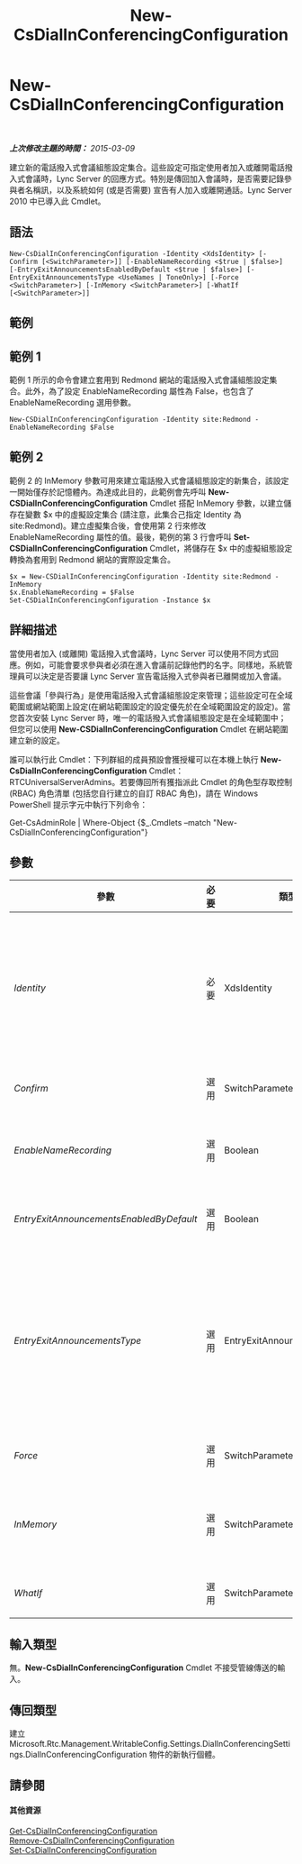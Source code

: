﻿---
title: New-CsDialInConferencingConfiguration
TOCTitle: New-CsDialInConferencingConfiguration
ms:assetid: ac0b6e22-3883-4884-aa94-18f4029c7f1e
ms:mtpsurl: https://technet.microsoft.com/zh-tw/library/Gg412816(v=OCS.15)
ms:contentKeyID: 49291965
ms.date: 08/10/2015
mtps_version: v=OCS.15
ms.translationtype: HT
---

# New-CsDialInConferencingConfiguration

 

_**上次修改主題的時間：** 2015-03-09_

建立新的電話撥入式會議組態設定集合。這些設定可指定使用者加入或離開電話撥入式會議時，Lync Server 的回應方式。特別是傳回加入會議時，是否需要記錄參與者名稱訊，以及系統如何 (或是否需要) 宣告有人加入或離開通話。Lync Server 2010 中已導入此 Cmdlet。

## 語法

    New-CsDialInConferencingConfiguration -Identity <XdsIdentity> [-Confirm [<SwitchParameter>]] [-EnableNameRecording <$true | $false>] [-EntryExitAnnouncementsEnabledByDefault <$true | $false>] [-EntryExitAnnouncementsType <UseNames | ToneOnly>] [-Force <SwitchParameter>] [-InMemory <SwitchParameter>] [-WhatIf [<SwitchParameter>]]

## 範例

## 範例 1

範例 1 所示的命令會建立套用到 Redmond 網站的電話撥入式會議組態設定集合。此外，為了設定 EnableNameRecording 屬性為 False，也包含了 EnableNameRecording 選用參數。

    New-CSDialInConferencingConfiguration -Identity site:Redmond -EnableNameRecording $False

## 範例 2

範例 2 的 InMemory 參數可用來建立電話撥入式會議組態設定的新集合，該設定一開始僅存於記憶體內。為達成此目的，此範例會先呼叫 **New-CSDialInConferencingConfiguration** Cmdlet 搭配 InMemory 參數，以建立儲存在變數 $x 中的虛擬設定集合 (請注意，此集合己指定 Identity 為 site:Redmond)。建立虛擬集合後，會使用第 2 行來修改 EnableNameRecording 屬性的值。最後，範例的第 3 行會呼叫 **Set-CSDialInConferencingConfiguration** Cmdlet，將儲存在 $x 中的虛擬組態設定轉換為套用到 Redmond 網站的實際設定集合。

    $x = New-CSDialInConferencingConfiguration -Identity site:Redmond -InMemory
    $x.EnableNameRecording = $False
    Set-CSDialInConferencingConfiguration -Instance $x

## 詳細描述

當使用者加入 (或離開) 電話撥入式會議時，Lync Server 可以使用不同方式回應。例如，可能會要求參與者必須在進入會議前記錄他們的名字。同樣地，系統管理員可以決定是否要讓 Lync Server 宣告電話撥入式參與者已離開或加入會議。

這些會議「參與行為」是使用電話撥入式會議組態設定來管理；這些設定可在全域範圍或網站範圍上設定(在網站範圍設定的設定優先於在全域範圍設定的設定)。當您首次安裝 Lync Server 時，唯一的電話撥入式會議組態設定是在全域範圍中；但您可以使用 **New-CSDialInConferencingConfiguration** Cmdlet 在網站範圍建立新的設定。

誰可以執行此 Cmdlet：下列群組的成員預設會獲授權可以在本機上執行 **New-CsDialInConferencingConfiguration** Cmdlet：RTCUniversalServerAdmins。若要傳回所有獲指派此 Cmdlet 的角色型存取控制 (RBAC) 角色清單 (包括您自行建立的自訂 RBAC 角色)，請在 Windows PowerShell 提示字元中執行下列命令：

Get-CsAdminRole | Where-Object {$\_.Cmdlets –match "New-CsDialInConferencingConfiguration"}

## 參數


<table>
<colgroup>
<col style="width: 25%" />
<col style="width: 25%" />
<col style="width: 25%" />
<col style="width: 25%" />
</colgroup>
<thead>
<tr class="header">
<th>參數</th>
<th>必要</th>
<th>類型</th>
<th>說明</th>
</tr>
</thead>
<tbody>
<tr class="odd">
<td><p><em>Identity</em></p></td>
<td><p>必要</p></td>
<td><p>XdsIdentity</p></td>
<td><p>指出要建立之電話撥入式會議組態設定的 Identity。因為這些設定只能在網站範圍上建立，所以使用類似如下含首碼 &quot;site:&quot; 的語法，後面再加上網站的名稱：-Identity site:Redmond。</p>
<p>請注意，每個網站只能有一個電話撥入式會議組態設定集合。如果已經有包含 Identity 為 site:Redmond 的設定集合存在，則範例命令會失敗。</p></td>
</tr>
<tr class="even">
<td><p><em>Confirm</em></p></td>
<td><p>選用</p></td>
<td><p>SwitchParameter</p></td>
<td><p>在執行命令前先提示確認。</p></td>
</tr>
<tr class="odd">
<td><p><em>EnableNameRecording</em></p></td>
<td><p>選用</p></td>
<td><p>Boolean</p></td>
<td><p>決定是否要求使用者在進入會議前要先記錄姓名。設為 True ($True) 會記錄姓名；設為 False ($False) 則會略過姓名記錄。預設值為 True。</p></td>
</tr>
<tr class="even">
<td><p><em>EntryExitAnnouncementsEnabledByDefault</em></p></td>
<td><p>選用</p></td>
<td><p>Boolean</p></td>
<td><p>如果設為 True，則每次參與者進入或離開會議時，都會播放宣告。如果設為 False (預設值)，則不會播放進入與離開宣告。</p></td>
</tr>
<tr class="odd">
<td><p><em>EntryExitAnnouncementsType</em></p></td>
<td><p>選用</p></td>
<td><p>EntryExitAnnouncementsType</p></td>
<td><p>指出當參與者進入或離開會議時，系統會採取的動件。有效值為：</p>
<p>UseNames。每當人員進入或離開會議時宣告該名人員的姓名 (例如「Ken Myer 正離開會議」)。</p>
<p>ToneOnly。每當參與者進入或離開會議時會播放聲音。</p>
<p>預設值是 UseNames。請注意，唯有當 EntryExitAnnouncementsEnabledByDefault 內容已設定為 True 時，才會播放宣告。</p></td>
</tr>
<tr class="even">
<td><p><em>Force</em></p></td>
<td><p>選用</p></td>
<td><p>SwitchParameter</p></td>
<td><p>隱藏執行命令時可能發生的非嚴重錯誤訊息。</p></td>
</tr>
<tr class="odd">
<td><p><em>InMemory</em></p></td>
<td><p>選用</p></td>
<td><p>SwitchParameter</p></td>
<td><p>建立物件參照但不實際將該物件認可為永久變更。如果您會將這個利用此參數呼叫之 Cmdlet 的輸出指派給變數，可以變更物件參照的屬性，然後呼叫與此 Cmdlet 配對的 Set- Cmdlet，認可這些變更。</p></td>
</tr>
<tr class="even">
<td><p><em>WhatIf</em></p></td>
<td><p>選用</p></td>
<td><p>SwitchParameter</p></td>
<td><p>說明執行命令時若不實際執行命令的後果。</p></td>
</tr>
</tbody>
</table>


## 輸入類型

無。**New-CsDialInConferencingConfiguration** Cmdlet 不接受管線傳送的輸入。

## 傳回類型

建立 Microsoft.Rtc.Management.WritableConfig.Settings.DialInConferencingSettings.DialInConferencingConfiguration 物件的新執行個體。

## 請參閱

#### 其他資源

[Get-CsDialInConferencingConfiguration](get-csdialinconferencingconfiguration.md)  
[Remove-CsDialInConferencingConfiguration](remove-csdialinconferencingconfiguration.md)  
[Set-CsDialInConferencingConfiguration](set-csdialinconferencingconfiguration.md)

